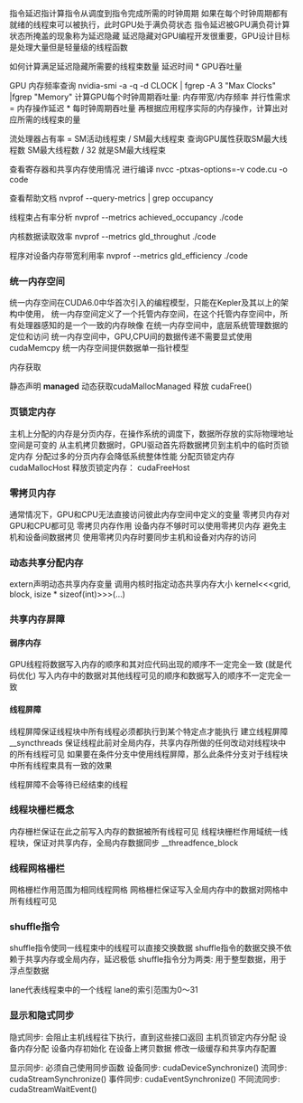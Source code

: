 指令延迟指计算指令从调度到指令完成所需的时钟周期
如果在每个时钟周期都有就绪的线程束可以被执行，此时GPU处于满负荷状态
指令延迟被GPU满负荷计算状态所掩盖的现象称为延迟隐藏
延迟隐藏对GPU编程开发很重要，GPU设计目标是处理大量但是轻量级的线程函数

如何计算满足延迟隐藏所需要的线程束数量
  延迟时间 * GPU吞吐量


GPU 内存频率查询
nvidia-smi -a -q -d CLOCK | fgrep -A 3 "Max Clocks" |fgrep "Memory"
计算GPU每个时钟周期吞吐量: 内存带宽/内存频率
并行性需求 = 内存操作延迟 * 每时钟周期吞吐量
再根据应用程序实际的内存操作，计算出对应所需的线程束的量

流处理器占有率 = SM活动线程束 / SM最大线程束
查询GPU属性获取SM最大线程数
SM最大线程数 / 32 就是SM最大线程束

查看寄存器和共享内存使用情况
进行编译
nvcc -ptxas-options=-v code.cu -o code

查看帮助文档 nvprof --query-metrics | grep occupancy

线程束占有率分析
nvprof --metrics achieved_occupancy ./code

内核数据读取效率
nvprof --metrics gld_throughut ./code

程序对设备内存带宽利用率
nvprof --metrics gld_efficiency ./code


### 统一内存空间
统一内存空间在CUDA6.0中华首次引入的编程模型，只能在Kepler及其以上的架构中使用，
统一内存空间定义了一个托管内存空间，在这个托管内存空间中，所有处理器感知的是一个一致的内存映像
在统一内存空间中，底层系统管理数据的定位和访问
统一内存空间中，GPU,CPU间的数据传递不需要显式使用cudaMemcpy
统一内存空间提供数据单一指针模型

内存获取

静态声明 __managed__
动态获取cudaMallocManaged
释放 cudaFree()


### 页锁定内存
主机上分配的内存是分页内存，在操作系统的调度下，数据所存放的实际物理地址空间是可变的
从主机拷贝数据时，GPU驱动首先将数据拷贝到主机中的临时页锁定内存
分配过多的分页内存会降低系统整体性能
分配页锁定内存 cudaMallocHost 释放页锁定内存： cudaFreeHost

### 零拷贝内存
通常情况下，GPU和CPU无法直接访问彼此内存空间中定义的变量
零拷贝内存对GPU和CPU都可见
零拷贝内存作用
  设备内存不够时可以使用零拷贝内存
  避免主机和设备间数据拷贝
使用零拷贝内存时要同步主机和设备对内存的访问

### 动态共享分配内存

extern声明动态共享内存变量
调用内核时指定动态共享内存大小
kernel<<<grid, block, isize * sizeof(int)>>>(...)


### 共享内存屏障
#### 弱序内存
GPU线程将数据写入内存的顺序和其对应代码出现的顺序不一定完全一致 (就是代码优化)
写入内存中的数据对其他线程可见的顺序和数据写入的顺序不一定完全一致
#### 线程屏障
线程屏障保证线程块中所有线程必须都执行到某个特定点才能执行
建立线程屏障 __syncthreads
保证线程此前对全局内存，共享内存所做的任何改动对线程块中的所有线程可见
如果要在条件分支中使用线程屏障，那么此条件分支对于线程块中所有线程束具有一致的效果

线程屏障不会等待已经结束的线程

### 线程块栅栏概念

内存栅栏保证在此之前写入内存的数据被所有线程可见
线程块栅栏作用域统一线程块，保证对共享内存，全局内存数据同步
__threadfence_block

### 线程网格栅栏
网格栅栏作用范围为相同线程网格
网格栅栏保证写入全局内存中的数据对网格中所有线程可见

### shuffle指令
shuffle指令使同一线程束中的线程可以直接交换数据
shuffle指令的数据交换不依赖于共享内存或全局内存，延迟极低
shuffle指令分为两类: 用于整型数据，用于浮点型数据

lane代表线程束中的一个线程
lane的索引范围为0～31



### 显示和隐式同步

隐式同步: 会阻止主机线程往下执行，直到这些接口返回
  主机页锁定内存分配
  设备内存分配
  设备内存初始化
  在设备上拷贝数据
  修改一级缓存和共享内存配置

显示同步: 必须自己使用同步函数
  设备同步: cudaDeviceSynchronize()
  流同步: cudaStreamSynchronize()
  事件同步: cudaEventSynchronize()
  不同流同步: cudaStreamWaitEvent()
